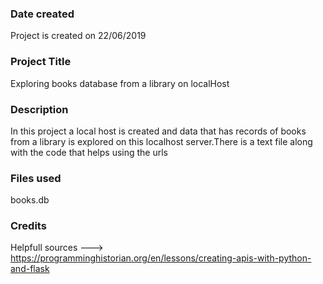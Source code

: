 ### Date created
Project is created on 22/06/2019

### Project Title
Exploring books database from a library on localHost

### Description
In this project a local host is created and data that has records of books from a library is explored on this localhost server.There is a text file
along with the code that helps using the urls 

### Files used
books.db

### Credits
Helpfull sources ---> https://programminghistorian.org/en/lessons/creating-apis-with-python-and-flask
